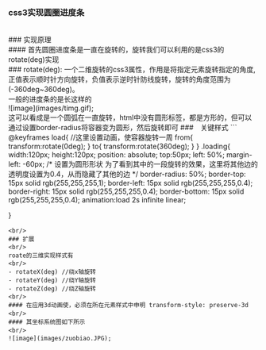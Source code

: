 ### css3实现圆圈进度条
<br/>
### 实现原理
<br/>
#### 首先圆圈进度条是一直在旋转的，旋转我们可以利用的是css3的rotate(deg)实现
<br/>
### rotate(deg):
一个二维旋转的css3属性，作用是将指定元素旋转指定的角度,正值表示顺时针方向旋转，负值表示逆时针防线旋转，旋转的角度范围为(-360deg~360deg)。
<br/>
一般的进度条的是长这样的
<br/>
![image](images/timg.gif);
<br/>
这可以看成是一个圆弧在一直旋转，html中没有圆形标签，都是方形的，但可以通过设置border-radius将容器变为圆形，然后旋转即可
###　关键样式
```
@keyframes load{  //这里设置动画，使容器旋转一周
from{
	transform:rotate(0deg);
}
to{
    transform:rotate(360deg);
}
}
.loading{
	width:120px;
	height:120px;
	position: absolute;
	top:50px;
	left: 50%;
	margin-left: -60px;
	/*
	  设置为圆形形状
	  为了看到其中的一段旋转的效果，这里将其他边的透明度设置为0.4，从而隐藏了其他的边
	*/
	border-radius: 50%;
	border-top: 15px solid rgb(255,255,255,1);  
	border-left: 15px solid rgb(255,255,255,0.4);
	border-right: 15px solid rgb(255,255,255,0.4);
	border-bottom: 15px solid rgb(255,255,255,0.4);
	animation:load 2s infinite linear;

}
```
<br/>
### 扩展
<br/>
roate的三维实现样式有
<br/>
- rotateX(deg) //绕x轴旋转
- rotateY(deg) //绕Y轴旋转
- rotateZ(deg) //绕Z轴旋转
<br/>
#### 在应用3d动画使，必须在所在元素样式中申明 transform-style: preserve-3d
<br/>　
#### 其坐标系统图如下所示
<br/>　
![image](images/zuobiao.JPG);

  
